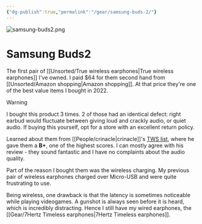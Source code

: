 ```yaml
---
{"dg-publish":true,"permalink":"/gear/samsung-buds-2/"}
---
```


![samsung-buds2.png](/img/user/Embeds/samsung-buds2.png)
# Samsung Buds2

The first pair of [[Unsorted/True wireless earphones\|True wireless earphones]] I've owned. I paid $64 for them second hand from [[Unsorted/Amazon shopping\|Amazon shopping]]. At that price they're one of the best value items I bought in 2022.

> [!warning]
> I bought this product 3 times. 2 of those had an identical defect: right earbud would fluctuate between giving loud and crackly audio, or quiet audio. If buying this yourself, opt for a store with an excellent return policy.

Learned about them from [[People/crinacle\|crinacle]]'s [TWS list](https://crinacle.com/guide/tws/), where he gave them a **B+**, one of the highest scores. I can mostly agree with his review - they sound fantastic and I have no complaints about the audio quality.

Part of the reason I bought them was the wireless charging. My previous pair of wireless earphones charged over Micro-USB and were quite frustrating to use.

Being wireless, one drawback is that the latency is sometimes noticeable while playing videogames. A gunshot is always seen before it is heard, which is incredibly distracting. Hence I still have my wired earphones, the [[Gear/7Hertz Timeless earphones\|7Hertz Timeless earphones]].
